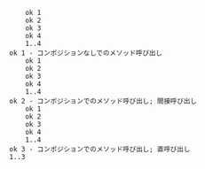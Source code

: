         ok 1
        ok 2
        ok 3
        ok 4
        1..4
    ok 1 - コンポジションなしでのメソッド呼び出し
        ok 1
        ok 2
        ok 3
        ok 4
        1..4
    ok 2 - コンポジションでのメソッド呼び出し; 間接呼び出し
        ok 1
        ok 2
        ok 3
        ok 4
        1..4
    ok 3 - コンポジションでのメソッド呼び出し; 直呼び出し
    1..3
